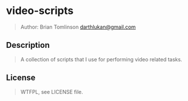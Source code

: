 # video-scripts

> Author: Brian Tomlinson <darthlukan@gmail.com>


## Description

> A collection of scripts that I use for performing video related tasks.


## License

> WTFPL, see LICENSE file.
